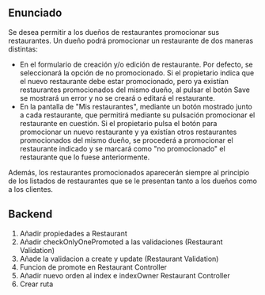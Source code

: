 ## Enunciado
Se desea permitir a los dueños de restaurantes promocionar sus restaurantes. Un dueño podrá promocionar un restaurante de dos maneras distintas:
- En el formulario de creación y/o edición de restaurante. Por defecto, se seleccionará la opción de no promocionado. Si el propietario indica que el nuevo restaurante debe estar promocionado, pero ya existían restaurantes promocionados del mismo dueño, al pulsar el botón Save se mostrará un error y no se creará o editará el restaurante.
- En la pantalla de "Mis restaurantes", mediante un botón mostrado junto a cada restaurante, que permitirá mediante su pulsación promocionar el restaurante en cuestión. Si el propietario pulsa el botón para promocionar un nuevo restaurante y ya existían otros restaurantes promocionados del mismo dueño, se procederá a promocionar el restaurante indicado y se marcará como "no promocionado" el restaurante que lo fuese anteriormente.

Además, los restaurantes promocionados aparecerán siempre al principio de los listados de restaurantes que se le presentan tanto a los dueños como a los clientes.

## Backend
1. Añadir propiedades a Restaurant
2. Añadir checkOnlyOnePromoted a las validaciones (Restaurant Validation)
3. Añade la validacion a create y update (Restaurant Validation)
4. Funcion de promote en Restaurant Controller
5. Añadir nuevo orden al index e indexOwner Restaurant Controller
6. Crear ruta